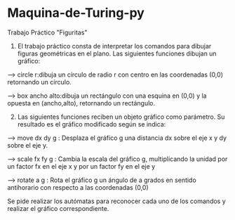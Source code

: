 # Maquina-de-Turing-py

Trabajo Práctico "Figuritas"

1) El trabajo práctico consta de interpretar los comandos para dibujar figuras geométricas en el plano. Las siguientes funciones dibujan un gráfico:

--> circle r:dibuja un círculo de radio r con centro en las coordenadas (0,0) retornando un círculo.

--> box ancho alto:dibuja un rectángulo con una esquina en (0,0) y la opuesta en (ancho,alto), retornando un rectángulo.

2) Las siguientes funciones reciben un objeto gráfico como parámetro. Su resultado es el gráfico modificado según se indica:

--> move dx dy g : Desplaza el gráfico g una distancia dx sobre el eje x y dy sobre el eje y.

--> scale fx fy g : Cambia la escala del gráfico g, multiplicando la unidad por un factor fx en el eje x y por un factor fy en el eje y

--> rotate a g : Rota el gráfico g un ángulo de a grados en sentido antihorario con respecto a las coordenadas (0,0)

Se pide realizar los autómatas para reconocer cada uno de los comandos y realizar el gráfico correspondiente.
